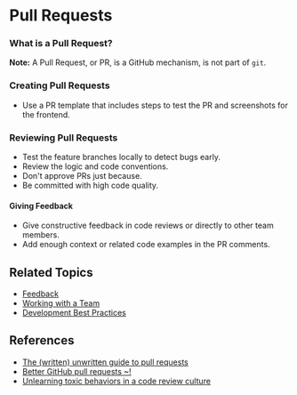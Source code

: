 # Pull Requests

### What is a Pull Request?

**Note:** A Pull Request, or PR, is a GitHub mechanism, is not part of `git`.

### Creating Pull Requests

* Use a PR template that includes steps to test the PR and screenshots for the frontend.

### Reviewing Pull Requests

* Test the feature branches locally to detect bugs early.
* Review the logic and code conventions.
* Don't approve PRs just because.
* Be committed with high code quality.

#### Giving Feedback

* Give constructive feedback in code reviews or directly to other team members.
* Add enough context or related code examples in the PR comments.

## Related Topics

* [Feedback](/feedback.md)
* [Working with a Team](/working-with-a-team.md)
* [Development Best Practices](/best-practices.md)

## References

* [The (written) unwritten guide to pull requests](https://www.atlassian.com/blog/git/written-unwritten-guide-pull-requests)
* [Better GitHub pull requests ~!](https://medium.com/arnoldclarkdpd/better-github-pull-requests-625dd71e0bea)
* [Unlearning toxic behaviors in a code review culture](https://medium.freecodecamp.org/unlearning-toxic-behaviors-in-a-code-review-culture-b7c295452a3c)

